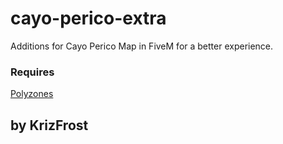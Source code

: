 # cayo-perico-extra
Additions for Cayo Perico Map in FiveM for a better experience.
### Requires
[Polyzones](https://github.com/mkafrin/PolyZone/)

## by KrizFrost
